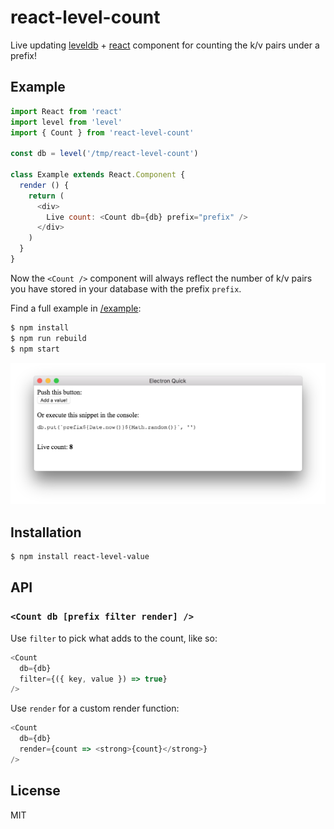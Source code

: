 # react-level-count

Live updating [leveldb](https://leveldb.org) + [react](https://reactjs.org/) component for counting the k/v pairs under a prefix!

## Example

```js
import React from 'react'
import level from 'level'
import { Count } from 'react-level-count'

const db = level('/tmp/react-level-count')

class Example extends React.Component {
  render () {
    return (
      <div>
        Live count: <Count db={db} prefix="prefix" />
      </div>
    )
  }
}
```

Now the `<Count />` component will always reflect the number of k/v pairs you have stored in your database with the prefix `prefix`.

Find a full example in [/example](example):

```bash
$ npm install
$ npm run rebuild
$ npm start
```

![screenshot](screenshot.png)

## Installation

```bash
$ npm install react-level-value
```

## API

### `<Count db [prefix filter render] />`

Use `filter` to pick what adds to the count, like so:

```js
<Count
  db={db}
  filter={({ key, value }) => true}
/>
```

Use `render` for a custom render function:

```js
<Count
  db={db}
  render={count => <strong>{count}</strong>}
/>
```

## License

MIT
